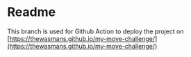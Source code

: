 # Readme

This branch is used for Github Action to deploy the project on [https://thewasmans.github.io/my-move-challenge/](https://thewasmans.github.io/my-move-challenge/) 
